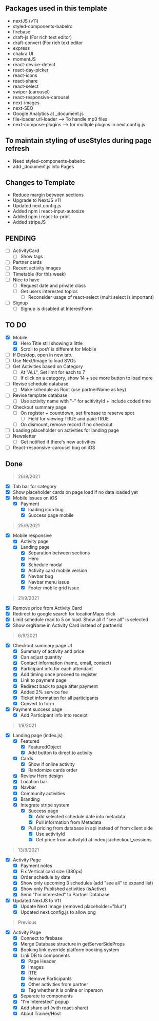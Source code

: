 ## Packages used in this template

- nextJS (v11)
- styled-components-babelrc
- firebase
- draft-js (For rich text editor)
- draft-convert (For rich text editor
- express
- chakra UI
- momentJS
- react-device-detect
- react-day-picker
- react-icons
- react-share
- react-select
- swiper (carousel)
- react-responsive-carousel
- next-images
- next-SEO
- Google Analytics at \_document.js
- file-loader url-loader --> To handle mp3 files
- next-compose-plugins --> for multiple plugins in next.config.js

## To maintain styling of useStyles during page refresh

- Need styled-components-babelrc
- add \_document.js into Pages

## Changes to Template

- Reduce margin between sections
- Upgrade to NextJS v11
- Updated next.config.js
- Added npm i react-input-autosize
- Added npm i react-to-print
- Added stripeJS

## PENDING

- [ ] ActivityCard
  - [ ] Show tags
- [ ] Partner cards
- [ ] Recent activity images
- [ ] Timetable (for this week)
- [ ] Nice to have
  - [ ] Request date and private class
  - [ ] Get users interested topics
    - [ ] Reconsider usage of react-select (multi select is important)
- [ ] Signup
  - [ ] Signup is disabled at InterestForm

## TO DO

- [x] Mobile
  - [x] Hero Title still showing a little
  - [x] Scroll to posY is different for Mobile
- [ ] If Desktop, open in new tab.
- [ ] Use Next/Image to load SVGs
- [ ] Get Activities based on Category
  - [ ] At "ALL", Set limit for each to 7
  - [ ] If click on a category, show 14 + see more button to load more
- [ ] Revise schedule database
  - [ ] Make schedule as Root (use partnerName as key)
- [ ] Revise template database
  - [ ] Use activity name with "-" for acitivityId + include coded time
- [ ] Checkout summary page
  - [ ] On register + countdown, set firebase to reserve spot
    - [ ] Field for viewing:TRUE and paid:TRUE
  - [ ] On dismount, remove record if no checkout
- [ ] Loading placeholder on activities for landing page
- [ ] Newsletter
  - [ ] Get notified if there's new activities
- [ ] React-responsive-carousel bug on iOS

## Done

> 26/9/2021

- [x] Tab bar for category
- [x] Show placeholder cards on page load if no data loaded yet
- [x] Mobile issues on iOS
  - [x] Payment
    - [x] loading icon bug
    - [x] Success page mobile

> 25/9/2021

- [x] Mobile responsive
  - [x] Activity page
  - [x] Landing page
    - [x] Separation between sections
    - [x] Hero
    - [x] Schedule modal
    - [x] Activity card mobile version
    - [x] Navbar bug
    - [x] Navbar menu issue
    - [x] Footer mobile grid issue

> 21/9/2021

- [x] Remove price from Activity Card
- [x] Redirect to google search for locationMaps click
- [x] Limit schedule read to 5 on load. Show all if "see all" is selected
- [x] Show orgName in Activity Card instead of partnerId

> 6/9/2021

- [x] Checkout summary page UI
  - [x] Summary of activity and price
  - [x] Can adjust quantity
  - [x] Contact information (name, email, contact)
  - [x] Participant info for each attendant
  - [x] Add timing once proceed to register
  - [x] Link to payment page
  - [x] Redirect back to page after payment
  - [x] Added 2% service fee
  - [x] Ticket information for all participants
  - [x] Convert to form
- [x] Payment success page
  - [x] Add Participant info into receipt

> 1/9/2021

- [x] Landing page (index.js)
  - [x] Featured
    - [x] FeaturedObject
    - [x] Add button to direct to activity
  - [x] Cards
    - [x] Show if online activity
    - [x] Randomize cards order
  - [x] Review Hero design
  - [x] Location bar
  - [x] Navbar
  - [x] Community activities
  - [x] Branding
  - [x] Integrate stripe system
    - [x] Success page
      - [x] Add selected schedule date into metadata
      - [x] Pull information from Metadata
    - [x] Pull pricing from database in api instead of from client side
      - [x] Use activityId
      - [x] Get price from activityId at index.js/checkout_sessions

> 13/8/2021

- [x] Activity Page
  - [x] Payment notes
  - [x] Fix Vertical card size (380px)
  - [x] Order schedule by date
  - [x] Show only upcoming 3 schedules (add "see all" to expand list)
  - [x] Show only Published activities (isActive)
  - [x] Send "I'm interested" to Partner Database
- [x] Updated NextJS to V11
  - [x] Update Next Image (removed placeholder="blur")
  - [x] Updated next.config.js to allow png

> Previous

- [x] Activity Page
  - [x] Connect to firebase
  - [x] Merge Database structure in getServerSideProps
  - [x] Booking link override platform booking system
  - [x] Link DB to components
    - [x] Page Header
    - [x] Images
    - [x] RTE
    - [x] Remove Participants
    - [x] Other activities from partner
    - [x] Tag whether it is online or inperson
  - [x] Separate to components
  - [x] "I'm Interested" popup
  - [x] Add share url (with react-share)
  - [x] About Trainer/Host
